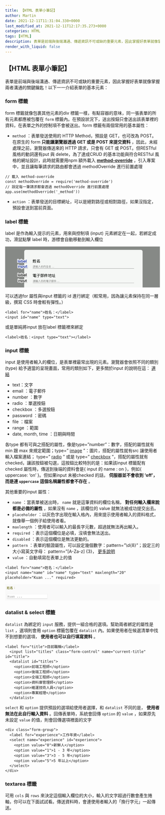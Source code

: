 ```yaml
---
title: 【HTML 表單小筆記】
author: Martin
date: 2021-12-11T11:31:04.330+0000
last_modified_at: 2021-12-11T12:17:35.273+0000
categories: HTML
tags: [HTML]
description: 表單是前端與後端溝通、傳遞資訊不可或缺的重要元素，因此掌握好表單就像掌握兩者溝通的關鍵鑰匙！以下一一介紹表單的基本元素：
render_with_liquid: false
---
```


## 【HTML 表單小筆記】

表單是前端與後端溝通、傳遞資訊不可或缺的重要元素，因此掌握好表單就像掌握兩者溝通的關鍵鑰匙！以下一一介紹表單的基本元素：
### form 標籤

form 標籤就像包裹其他元素的div 標籤一樣，有點容器的意味，同一張表單的所有元素都應被包覆在 `form` 標籤內。在預設狀況下，送出按鈕只會送出該表單裡的資料，在表單之外的控制項不會被送出。form 標籤有兩個常用的基本屬性：
- `method` ：表單發送使用的 HTTP Method，預設是 GET，也可改為 POST。在原生的 form **只能讓瀏覽器透過 GET 或是 POST 來提交資料** ，因此，未經處理之前，瀏覽器傳送來的 HTTP 請求，只會有 GET 或 POST。但RESTful 風格的動詞還有put 與 delete，為了達成CRUD 的基本功能與符合RESTful 風格的網址設計，此時就需要用npm 額外載入 [**method\-override**](https://www.npmjs.com/package/method-override) ，引入專案中，並且讓每筆請求的路由都會透過 methodOverride 進行前置處理

```
// 載入 method-override
const methodOverride = require('method-override') 
// 設定每一筆請求都會透過 methodOverride 進行前置處理
app.use(methodOverride('_method'))
```
- `action` ：表單發送的目標網址，可以是絕對路徑或相對路徑，如果沒指定，預設會送到當前頁面。

### label 標籤

label 是作為輸入提示的元素，用來與控制項 \(input\) 元素綁定在一起，若綁定成功，滑鼠點擊 label 時，游標會自動移動到輸入欄位


![](/assets/ab8626278104/1*mESj6R-KhJxCfhqDtgRQsw.png)


可以透過for 屬性與input 標籤的 id 進行綁定（較常用，因為讓元素保持在同一層級，撰寫 CSS 時會較有彈性。）
```
<label for="name">姓名：</label>
<input id="name" type="text">
```

或是單純將input 放在label 標籤裡來綁定
```
<label>姓名：<input type="text"></label>
```
### input 標籤

input 是使用者輸入的欄位，是表單裡最常出現的元素。瀏覽器會依照不同的類別 \(type\) 給予適當的呈現畫面，常用的類別如下，更多關於input 的說明在這： [連結](https://developer.mozilla.org/en-US/docs/Web/HTML/Element/input#attributes)
- text：文字
- email ：電子郵件
- number ：數字
- radio ：單選按鈕
- checkbox ：多選按鈕
- password ：密碼
- file ：檔案
- range ：範圍
- date, month, time ：日期與時間


各type 都有可與之搭配的屬性，像是type=”number”：數字，搭配的屬性就有 min 跟 max 來規定範圍；type=” [image](https://developer.mozilla.org/en-US/docs/Web/HTML/Element/input/image) ”：圖片，搭配的屬性就有src 讓使用者輸入檔案連結；
type=” [radio](https://developer.mozilla.org/en-US/docs/Web/HTML/Element/input/radio) ” 或是 type=” [checkbox](https://developer.mozilla.org/en-US/docs/Web/HTML/Element/input/checkbox) ”，搭配的屬性就有checked，讓該按鈕被勾選，這按鈕比較特別的是：如果該input 標籤配有checked 屬性時，傳送到後端的資料會是\{ input 的 name : on \}，例如\{ uppercase: ‘on’ \}。但如果input 未被checked 的話， **伺服器並不會收到 ‘off’，而是連 `uppercase` 這個名稱屬性都會不存在** 。

其他重要的input 屬性：
- `name` ：當表單被送出時， `name` 就是這筆資料的欄位名稱， **對任何輸入欄來說都是必備的屬性** ，如果沒有 `name` ，該欄位的 value 就無法被成功提交出去。
- `placeholder` ：以灰色字出現在輸入格內，用來提示使用者輸入的資料格式，就像舉一個例子給使用者看。
- `maxlength` ：使用者可以輸入的最長字元數，超過就無法再出輸入。
- `required` ：表示這個欄位是必填，沒填會無法送出。
- `disabled` ：表示這個欄位是無法更動的。
- `pattern` ：表單的驗證屬性，可以設定幾個數字：pattern=”\\d\{8\}”；設定三的大小寫英文字母： pattern=”\[A\-Za\-z\] \{3\}， [更多說明](https://developer.mozilla.org/zh-CN/docs/Web/HTML/Attributes/pattern)
- `value` ：自動填寫在表單上的值

```
<label for="name">姓名：</label>
<input name="name" id="name" type="text" maxlength="20" placeholder="Kuan ..." required>
```


![](/assets/ab8626278104/1*DjpL4BwAQ8R3esMZ__3Zrw.png)

### datalist & select 標籤

`datalist` 為綁定的 `input` 服務，提供一組合格的選項。幫助兩者綁定的屬性是 `list` ，選項則會用 `option` 標籤包覆在 `datalist` 內。如果使用者在候選清單中找不到想要的選項， **使用者也可以自行填寫資料** 。
```
<label for="title">目前職稱</label>
  <input list="titles" class="form-control" name="current-title" id="title">
  <datalist id="titles">
    <option>前端工程師</option>
    <option>後端工程師</option>
    <option>全端工程師</option>
    <option>資料庫管理師</option>
    <option>維運技術人員</option>
    <option>專案經理</option>
  </datalist>
```

`select` 和 `option` 提供預設的選項給使用者選擇，和 `datalist` 不同的是， **使用者無法在此自行輸入資料** 。回傳表單時，系統會回傳 `option` 的 `value` ，如果原先未設定 `value` 的值，則會回傳選項裡面的文字
```
<div class="form-group">
  <label for="experience">工作年資</label>
  <select name="experience" id="experience">
    <option value="0">新鮮人</option>
    <option value="1">1 - 3 年</option>
    <option value="3">3 - 5 年</option>
    <option value="5">5 年以上</option>
  </select>
</div>
```
### textarea 標籤

可用 `cols` 與 `rows` 來決定這個輸入欄位的大小，輸入的文字超過行數會產生捲軸，你可以在下面試試看。傳送資料時，會連使用者輸入的「換行字元」一起傳送。




